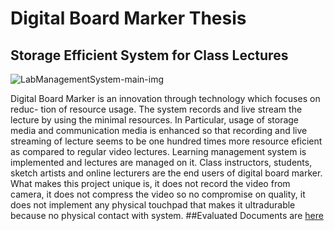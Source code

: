 # Digital Board Marker Thesis
## Storage Efficient System for Class Lectures
![LabManagementSystem-main-img](https://i.imgur.com/JjC8PM4.png)

Digital Board Marker is an innovation through technology which focuses on reduc-
tion of resource usage. The system records and live stream the lecture by using
the minimal resources. In Particular, usage of storage media and communication
media is enhanced so that recording and live streaming of lecture seems to be
one hundred times more resource eficient as compared to regular video lectures.
Learning management system is implemented and lectures are managed on it.
Class instructors, students, sketch artists and online lecturers are the end users of
digital board marker. What makes this project unique is, it does not record the
video from camera, it does not compress the video so no compromise on quality,
it does not implement any physical touchpad that makes it ultradurable because
no physical contact with system.
##Evaluated Documents are [here](https://www.dropbox.com/sh/huddzth3wr3kn2b/AACiXMR4jpsWiUAVEvKhyXmAa?dl=0)
